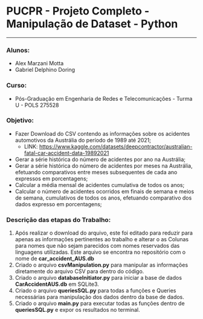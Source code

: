 # PUCPR - Projeto Completo - Manipulação de Dataset - Python
---------------------------------------------------------------------------
### Alunos:
* Alex Marzani Motta
* Gabriel Delphino Doring

### Curso:
* Pós-Graduação em Engenharia de Redes e Telecomunicações - Turma U - POLS 275528

### Objetivo:
* Fazer Download do CSV contendo as informações sobre os acidentes automotivos da Austrália do período de 1989 até 2021;
    * LINK: https://www.kaggle.com/datasets/deepcontractor/australian-fatal-car-accident-data-19892021
* Gerar a série histórica do número de acidentes por ano na Austrália;
* Gerar a série histórica do número de acidentes por meses na Austrália, efetuando comparativos entre meses subsequentes de cada ano expressos em porcentagens;
* Calcular a média mensal de acidentes cumulativa de todos os anos;
* Calcular o número de acidentes ocorridos em finais de semana e meios de semana, cumulativos de todos os anos, efetuando comparativo dos dados expresso em porcentagens;

### Descrição das etapas do Trabalho:
1. Após realizar o download do arquivo, este foi editado para reduzir para apenas as informações pertinentes ao trabalho e alterar o as Colunas para nomes que não sejam parecidos com nomes reservados das linguagens utilizadas. Este arquivo se encontra no repositório com o nome de **car_accident_AUS.db**
2. Criado o arquivo **csvManipulation.py** para manipular as informações diretamente do arquivo CSV para dentro do código.
3. Criado o arquivo **databaseInitiator.py** para iniciar a base de dados **CarAccidentAUS.db** em SQLite3.
4. Criado o arquivo **queriesSQL.py** para todas a funções e Queries necessárias para manipulação dos dados dentro da base de dados.
5. Criado o arquivo **main.py** para executar todas as funções dentro de **queriesSQL.py** e expor os resultados no terminal.

